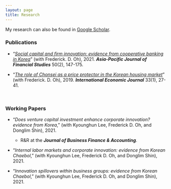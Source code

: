 ```yaml
---
layout: page
title: Research
---
```



My research can also be found in [Google Scholar](https://scholar.google.com/citations?user=yoon09269).



### Publications

- “[_Social capital and firm innovation: evidence from cooperative banking in Korea_](https://onlinelibrary.wiley.com/doi/full/10.1111/ajfs.12333)” (with Frederick. D. Oh), 2021. **_Asia-Pacific Journal of Financial Studies_** 50(2), 147-175.

- “[_The role of Chonsei as a price protector in the Korean housing market_](https://www.tandfonline.com/doi/abs/10.1080/10168737.2019.1570300)” (with Frederick. D. Oh), 2019. **_International Economic Journal_** 33(1), 27-41. 
<br/>

### Working Papers

- “_Does venture capital investment enhance corporate innovation? evidence from Korea_,” (with Kyounghun Lee, Frederick D. Oh, and Donglim Shin), 2021.

  - R&R at the **_Journal of Business Finance & Accounting_**.

- “_Internal labor markets and corporate innovation: evidence from Korean Chaebol_,” (with Kyounghun Lee, Frederick D. Oh, and Donglim Shin), 2021.

- “_Innovation spillovers within business groups: evidence from Korean Chaebol_,” (with Kyounghun Lee, Frederick D. Oh, and Donglim Shin), 2021.
